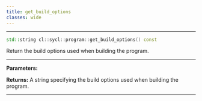 ```yaml
---
title: get_build_options
classes: wide
---
```



---

```cpp
std::string cl::sycl::program::get_build_options() const
```


Return the build options used when building the program. 


---
**Parameters:**

**Returns:** A string specifying the build options used when building the program. 

---
